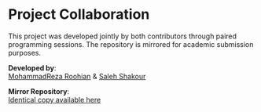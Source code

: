 # Project Collaboration

This project was developed jointly by both contributors through paired programming sessions. The repository is mirrored for academic submission purposes.

**Developed by**:  
[MohammadReza Roohian](https://github.com/MohammadRezaRoohian) & [Saleh Shakour](https://github.com/SalehShakour)  

**Mirror Repository**:  
[Identical copy available here](https://github.com/SalehShakour/Breast-Cancer-Wisconsin-Classification)
